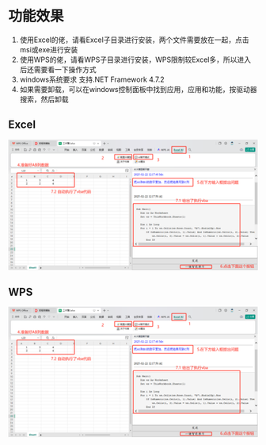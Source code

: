 # 功能效果

1. 使用Excel的佬，请看Excel子目录进行安装，两个文件需要放在一起，点击msi或exe进行安装
2. 使用WPS的佬，请看WPS子目录进行安装，WPS限制较Excel多，所以进入后还需要看一下操作方式
3. windows系统要求  支持.NET Framework 4.7.2
4. 如果需要卸载，可以在windows控制面板中找到应用，应用和功能，按驱动器搜索，然后卸载

## Excel

![1740199187275](./WPS/WPS一定先看我.assets/1740199187275.png)

## WPS

![1740199187275](./WPS/WPS一定先看我.assets/1740199187275.png)

